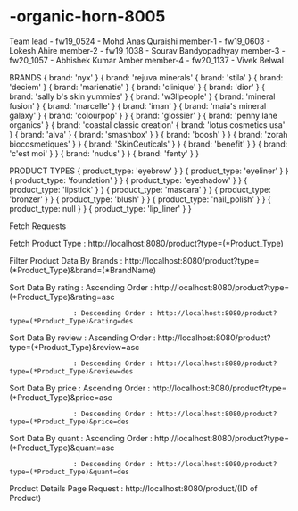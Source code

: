 # -organic-horn-8005
Team lead - fw19_0524 - Mohd Anas Quraishi
member-1 - fw19_0603 - Lokesh Ahire
member-2 - fw19_1038 - Sourav Bandyopadhyay
member-3 - fw20_1057 - Abhishek Kumar Amber
member-4 - fw20_1137 - Vivek Belwal



BRANDS 
{ brand: 'nyx' }
{ brand: 'rejuva minerals' 
{ brand: 'stila' }
{ brand: 'deciem' }
{ brand: 'marienatie' }
{ brand: 'clinique' }
{ brand: 'dior' }
{ brand: 'sally b\'s skin yummies' }
{ brand: 'w3llpeople' }
{ brand: 'mineral fusion' }
{ brand: 'marcelle' }
{ brand: 'iman' }
{ brand: 'maia\'s mineral galaxy' }
{ brand: 'colourpop' } }
{ brand: 'glossier' }
{ brand: 'penny lane organics' }
{ brand: 'coastal classic creation' 
{ brand: 'lotus cosmetics usa' }
{ brand: 'alva' }
 { brand: 'smashbox' } }
 { brand: 'boosh' } }
 { brand: 'zorah biocosmetiques' } }
 { brand: 'SkinCeuticals' } }
 { brand: 'benefit' } }
 { brand: 'c\'est moi' } }
 { brand: 'nudus' } }
 { brand: 'fenty' } }
 
 PRODUCT TYPES
 { product_type: 'eyebrow' } }
 { product_type: 'eyeliner' } }
 { product_type: 'foundation' } }
 { product_type: 'eyeshadow' } }
 { product_type: 'lipstick' } }
 { product_type: 'mascara' } }
 { product_type: 'bronzer' } }
 { product_type: 'blush' } }
 { product_type: 'nail_polish' } }
 { product_type: null } }
 { product_type: 'lip_liner' } }


Fetch Requests

Fetch Product Type : http://localhost:8080/product?type=(*Product_Type)

Filter Product Data By Brands :  http://localhost:8080/product?type=(*Product_Type)&brand=(*BrandName)

Sort Data By rating : Ascending Order : http://localhost:8080/product?type=(*Product_Type)&rating=asc

                    : Descending Order : http://localhost:8080/product?type=(*Product_Type)&rating=des
                    
                    
Sort Data By review : Ascending Order : http://localhost:8080/product?type=(*Product_Type)&review=asc

                    : Descending Order : http://localhost:8080/product?type=(*Product_Type)&review=des
                    
                    
Sort Data By price : Ascending Order : http://localhost:8080/product?type=(*Product_Type)&price=asc

                    : Descending Order : http://localhost:8080/product?type=(*Product_Type)&price=des    
                    
 
 Sort Data By quant : Ascending Order : http://localhost:8080/product?type=(*Product_Type)&quant=asc
 
                    : Descending Order : http://localhost:8080/product?type=(*Product_Type)&quant=des
   

Product Details Page Request :  http://localhost:8080/product/(ID of Product)
                    
